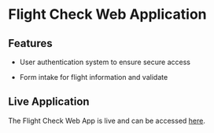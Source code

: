 # Flight Check Web Application

## Features
- User authentication system to ensure secure access

- Form intake for flight information and validate

## Live Application

The Flight Check Web App is live and can be accessed [here](https://flight-check-31e88.web.app).